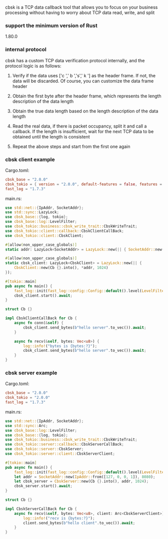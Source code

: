 cbsk is a TCP data callback tool that allows you to focus on your business processing without having to worry about TCP
data read, write, and split

### support the minimum version of Rust

1.80.0

### internal protocol

cbsk has a custom TCP data verification protocol internally, and the protocol logic is as follows:

1. Verify if the data uses ['c ',' b ','s',' k '] as the header frame. If not, the data will be discarded. Of course,
   you can customize the data frame header

2. Obtain the first byte after the header frame, which represents the length description of the data length

3. Obtain the true data length based on the length description of the data length

4. Read the real data, if there is packet occupancy, split it and call a callback. If the length is insufficient, wait
   for the next TCP data to be obtained until the length is consistent

5. Repeat the above steps and start from the first one again

### cbsk client example

Cargo.toml:

```toml
cbsk_base = "2.0.0"
cbsk_tokio = { version = "2.0.0", default-features = false, features = ["client"] }
fast_log = "1.7.3"
```

main.rs:

```rust
use std::net::{IpAddr, SocketAddr};
use std::sync::LazyLock;
use cbsk_base::{log, tokio};
use cbsk_base::log::LevelFilter;
use cbsk_tokio::business::cbsk_write_trait::CbskWriteTrait;
use cbsk_tokio::client::callback::CbskClientCallBack;
use cbsk_tokio::client::CbskClient;

#[allow(non_upper_case_globals)]
static addr: LazyLock<SocketAddr> = LazyLock::new(|| { SocketAddr::new(IpAddr::from([127, 0, 0, 1]), 8080) });

#[allow(non_upper_case_globals)]
static cbsk_client: LazyLock<CbskClient> = LazyLock::new(|| {
    CbskClient::new(Cb {}.into(), *addr, 1024)
});

#[tokio::main]
pub async fn main() {
    fast_log::init(fast_log::config::Config::default().level(LevelFilter::Info).console()).unwrap();
    cbsk_client.start().await;
}

struct Cb {}

impl CbskClientCallBack for Cb {
    async fn conn(&self) {
        cbsk_client.send_bytes(b"hello server".to_vec()).await;
    }

    async fn recv(&self, bytes: Vec<u8>) {
        log::info!("bytes is {bytes:?}");
        cbsk_client.send_bytes(b"hello server".to_vec()).await;
    }
}
```

### cbsk server example

Cargo.toml:

```toml
cbsk_base = "2.0.0"
cbsk_tokio = "2.0.0"
fast_log = "1.7.3"
```

main.rs:

```rust
use std::net::{IpAddr, SocketAddr};
use std::sync::Arc;
use cbsk_base::log::LevelFilter;
use cbsk_base::{log, tokio};
use cbsk_tokio::business::cbsk_write_trait::CbskWriteTrait;
use cbsk_tokio::server::callback::CbskServerCallBack;
use cbsk_tokio::server::CbskServer;
use cbsk_tokio::server::client::CbskServerClient;

#[tokio::main]
pub async fn main() {
    fast_log::init(fast_log::config::Config::default().level(LevelFilter::Info).console()).unwrap();
    let addr = SocketAddr::new(IpAddr::from([127, 0, 0, 1]), 8080);
    let cbsk_server = CbskServer::new(Cb {}.into(), addr, 1024);
    cbsk_server.start().await;
}

struct Cb {}

impl CbskServerCallBack for Cb {
    async fn recv(&self, bytes: Vec<u8>, client: Arc<CbskServerClient>) {
        log::info!("recv is {bytes:?}");
        client.send_bytes(b"hello client".to_vec()).await;
    }
}
```
